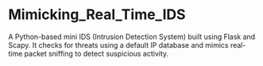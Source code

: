 # Mimicking_Real_Time_IDS
A Python-based mini IDS (Intrusion Detection System) built using Flask and Scapy. It checks for threats using a default IP database and mimics real-time packet sniffing to detect suspicious activity.
